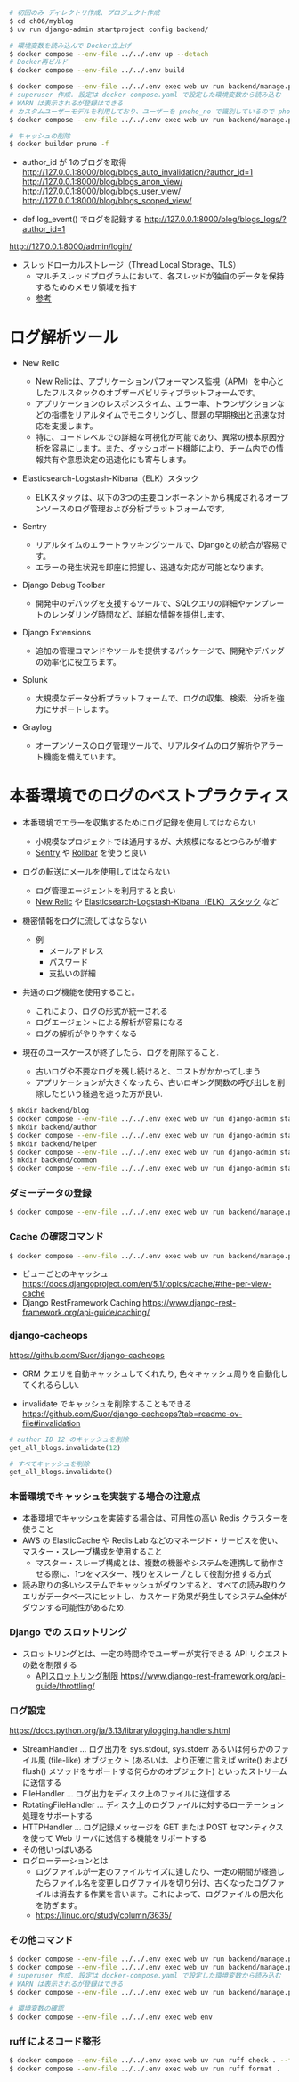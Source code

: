 ```sh
# 初回のみ ディレクトリ作成、プロジェクト作成
$ cd ch06/myblog
$ uv run django-admin startproject config backend/

# 環境変数を読み込んで Docker立上げ
$ docker compose --env-file ../../.env up --detach
# Docker再ビルド
$ docker compose --env-file ../../.env build

$ docker compose --env-file ../../.env exec web uv run backend/manage.py migrate
# superuser 作成. 設定は docker-compose.yaml で設定した環境変数から読み込む
# WARN は表示されるが登録はできる
# カスタムユーザーモデルを利用しており、ユーザーを pnohe_no で識別しているので phone_no を別途設定している
$ docker compose --env-file ../../.env exec web uv run backend/manage.py createsuperuser --noinput

# キャッシュの削除
$ docker builder prune -f
```
- author_id が 1のブログを取得
http://127.0.0.1:8000/blog/blogs_auto_invalidation/?author_id=1
http://127.0.0.1:8000/blog/blogs_anon_view/
http://127.0.0.1:8000/blog/blogs_user_view/
http://127.0.0.1:8000/blog/blogs_scoped_view/

- def log_event() でログを記録する
http://127.0.0.1:8000/blog/blogs_logs/?author_id=1

http://127.0.0.1:8000/admin/login/

- スレッドローカルストレージ（Thread Local Storage、TLS）
  - マルチスレッドプログラムにおいて、各スレッドが独自のデータを保持するためのメモリ領域を指す
  - [参考](https://www.notion.so/1be29a2fd70e804489b4d168455c3f64)

# ログ解析ツール

- New Relic
  - New Relicは、アプリケーションパフォーマンス監視（APM）を中心としたフルスタックのオブザーバビリティプラットフォームです。
  - ​アプリケーションのレスポンスタイム、エラー率、トランザクションなどの指標をリアルタイムでモニタリングし、問題の早期検出と迅速な対応を支援します。​
  - 特に、コードレベルでの詳細な可視化が可能であり、異常の根本原因分析を容易にします。​また、ダッシュボード機能により、チーム内での情報共有や意思決定の迅速化にも寄与します。

- Elasticsearch-Logstash-Kibana（ELK）スタック
  - ELKスタックは、以下の3つの主要コンポーネントから構成されるオープンソースのログ管理および分析プラットフォームです。

- Sentry
  - リアルタイムのエラートラッキングツールで、Djangoとの統合が容易です。
  - エラーの発生状況を即座に把握し、迅速な対応が可能となります。 ​

- Django Debug Toolbar
  - 開発中のデバッグを支援するツールで、SQLクエリの詳細やテンプレートのレンダリング時間など、詳細な情報を提供します。 ​

- Django Extensions
  - 追加の管理コマンドやツールを提供するパッケージで、開発やデバッグの効率化に役立ちます。 ​

- Splunk
  - 大規模なデータ分析プラットフォームで、ログの収集、検索、分析を強力にサポートします。​

- Graylog
  - オープンソースのログ管理ツールで、リアルタイムのログ解析やアラート機能を備えています。

# 本番環境でのログのベストプラクティス

- 本番環境でエラーを収集するためにログ記録を使用してはならない
  - 小規模なプロジェクトでは通用するが、大規模になるとつらみが増す
  - [Sentry](https://sentry.io/welcome/) や [Rollbar](https://rollbar.com/platforms/python-error-tracking/) を使うと良い

- ログの転送にメールを使用してはならない
  - ログ管理エージェントを利用すると良い
  - [New Relic](https://docs.newrelic.com/jp/docs/apm/agents/python-agent/getting-started/introduction-new-relic-python/) や [Elasticsearch-Logstash-Kibana（ELK）スタック](https://www.elastic.co/elastic-stack) など

- 機密情報をログに流してはならない
  - 例
    - メールアドレス
    - パスワード
    - 支払いの詳細

- 共通のログ機能を使用すること。
  - これにより、ログの形式が統一される
  - ログエージェントによる解析が容易になる
  - ログの解析がやりやすくなる

- 現在のユースケースが終了したら、ログを削除すること.
  - 古いログや不要なログを残し続けると、コストがかかってしまう
  - アプリケーションが大きくなったら、古いロギング関数の呼び出しを削除したという経過を追った方が良い.

```sh
$ mkdir backend/blog
$ docker compose --env-file ../../.env exec web uv run django-admin startapp blog backend/blog
$ mkdir backend/author
$ docker compose --env-file ../../.env exec web uv run django-admin startapp author backend/author
$ mkdir backend/helper
$ docker compose --env-file ../../.env exec web uv run django-admin startapp helper backend/helper
$ mkdir backend/common
$ docker compose --env-file ../../.env exec web uv run django-admin startapp common backend/common
```

### ダミーデータの登録
```sh
$ docker compose --env-file ../../.env exec web uv run backend/manage.py dummy_data_register
```

### Cache の確認コマンド
```sh
$ docker compose --env-file ../../.env exec web uv run backend/manage.py print_cache
```
- ビューごとのキャッシュ
https://docs.djangoproject.com/en/5.1/topics/cache/#the-per-view-cache
- Django RestFramework Caching
https://www.django-rest-framework.org/api-guide/caching/

### django-cacheops
https://github.com/Suor/django-cacheops
- ORM クエリを自動キャッシュしてくれたり, 色々キャッシュ周りを自動化してくれるらしい.

- invalidate でキャッシュを削除することもできる
https://github.com/Suor/django-cacheops?tab=readme-ov-file#invalidation

```python
# author ID 12 のキャッシュを削除
get_all_blogs.invalidate(12)

# すべてキャッシュを削除
get_all_blogs.invalidate()
```

### 本番環境でキャッシュを実装する場合の注意点
- 本番環境でキャッシュを実装する場合は、可用性の高い Redis クラスターを使うこと
- AWS の ElasticCache や Redis Lab などのマネージド・サービスを使い、マスター・スレーブ構成を使用すること
  - マスター・スレーブ構成とは、複数の機器やシステムを連携して動作させる際に、1つをマスター、残りをスレーブとして役割分担する方式
- 読み取りの多いシステムでキャッシュがダウンすると、すべての読み取りクエリがデータベースにヒットし、カスケード効果が発生してシステム全体がダウンする可能性があるため.

### Django での スロットリング
- スロットリングとは、一定の時間枠でユーザーが実行できる API リクエストの数を制限する
  - [APIスロットリング制限](https://developer.amazon.com/ja/docs/amazon-pay-api-v2/api-throttling-limits.html)
https://www.django-rest-framework.org/api-guide/throttling/

### ログ設定
https://docs.python.org/ja/3.13/library/logging.handlers.html
- StreamHandler ... ログ出力を sys.stdout, sys.stderr あるいは何らかのファイル風 (file-like) オブジェクト (あるいは、より正確に言えば write() および flush() メソッドをサポートする何らかのオブジェクト) といったストリームに送信する
- FileHandler ... ログ出力をディスク上のファイルに送信する
- RotatingFileHandler ... ディスク上のログファイルに対するローテーション処理をサポートする
- HTTPHandler ... ログ記録メッセージを GET または POST セマンティクスを使って Web サーバに送信する機能をサポートする
- その他いっぱいある
- ログローテーションとは
  - ログファイルが一定のファイルサイズに達したり、一定の期間が経過したらファイル名を変更しログファイルを切り分け、古くなったログファイルは消去する作業を言います。これによって、ログファイルの肥大化を防ぎます。
  - https://linuc.org/study/column/3635/

### その他コマンド

```sh
$ docker compose --env-file ../../.env exec web uv run backend/manage.py migrate
$ docker compose --env-file ../../.env exec web uv run backend/manage.py makemigrations
# superuser 作成. 設定は docker-compose.yaml で設定した環境変数から読み込む
# WARN は表示されるが登録はできる
$ docker compose --env-file ../../.env exec web uv run backend/manage.py createsuperuser --noinput

# 環境変数の確認
$ docker compose --env-file ../../.env exec web env
```

### ruff によるコード整形
```sh
$ docker compose --env-file ../../.env exec web uv run ruff check . --fix
$ docker compose --env-file ../../.env exec web uv run ruff format .
```
